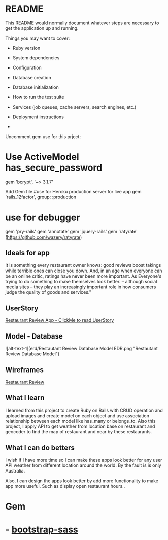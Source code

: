 # README

This README would normally document whatever steps are necessary to get the
application up and running.

Things you may want to cover:

* Ruby version

* System dependencies

* Configuration

* Database creation

* Database initialization

* How to run the test suite

* Services (job queues, cache servers, search engines, etc.)

* Deployment instructions

*




Uncomment gem use for this prject:
# Use ActiveModel has_secure_password
gem 'bcrypt', '~> 3.1.7'

Add Gem file
#use for Heroku production server for live app
gem 'rails_12factor', group: :production
# use for debugger
gem 'pry-rails'
gem 'annotate'
gem 'jquery-rails'
gem 'ratyrate'  (https://github.com/wazery/ratyrate)

<!-- * [Play Boggle online](http://www.wordplays.com/boggle) -->


## Ideals for app
It is something every restaurant owner knows: good reviews boost takings while terrible ones can close you down. And, in an age when everyone can be an online critic, ratings have never been more important.
As Everyone's trying to do something to make themselves look better.
– although social media sites – they play an increasingly important role in how consumers judge the quality of goods and services."

## UserStory
[Restaurant Review App - ClickMe to read UserStory](https://trello.com/b/9eUKdeqU/restaurant-review-app)

## Model - Database
![alt-text-1](erd/Restautant Review Database Model EDR.png "Restautant Review Database Model")

## Wireframes
[Restaurant Review ](http://127.0.0.1:32767/start.html#p=home&g=1)

## What I learn
I learned from this project to create Ruby on Rails with CRUD operation and upload images and create model on each object and use association relationship between each model like has_many or belongs_to.
Also this project, I apply API to get weather from location base on restaurant and geocoder to find the map of restaurant and near by these restaurants.

## What I can do betters

I wish if I have more time so I can make these apps look better for any user API weather from different location around the world. By the fault is is only Australia.

Also, I can design the apps look better by add more functionality to make app more useful. Such as display open restaurant hours..

# Gem
# - [bootstrap-sass](https://github.com/twbs/bootstrap-sass)
